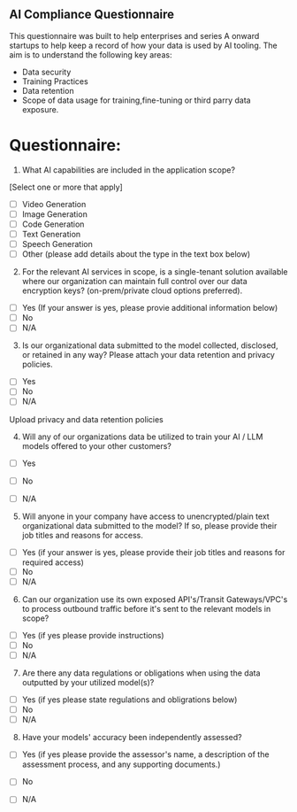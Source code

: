 ## AI Compliance Questionnaire
This questionnaire was built to help enterprises and series A onward startups to help keep a record of how your data is used by AI tooling. The aim is to understand the following key areas:
- Data security
- Training Practices
- Data retention
- Scope of data usage for training,fine-tuning or third parry data exposure.

# Questionnaire: 

1. What AI capabilities are included in the application scope?

[Select one or more that apply] 
- [ ] Video Generation
- [ ] Image Generation
- [ ] Code Generation
- [ ] Text Generation
- [ ] Speech Generation
- [ ] Other (please add details about the type in the text box below)

2. For the relevant AI services in scope, is a single-tenant solution available where our organization can maintain full control over our data encryption keys? (on-prem/private cloud options preferred). 

- [ ] Yes (If your answer is yes, please provie additional information below)
- [ ] No
- [ ] N/A

3. Is our organizational data submitted to the model collected, disclosed, or retained in any way? Please attach your data retention and privacy policies. 

- [ ] Yes 
- [ ] No
- [ ] N/A

Upload privacy and data retention policies

4. Will any of our organizations data be utilized to train your AI / LLM models offered to your other customers?

- [ ] Yes 
- [ ] No
- [ ] N/A


5. Will anyone in your company have access to unencrypted/plain text organizational data submitted to the model? If so, please provide their job titles and reasons for access.

- [ ] Yes (if your answer is yes, please provide their job titles and reasons for required access) 
- [ ] No
- [ ] N/A

6. Can our organization use its own exposed API's/Transit Gateways/VPC's to process outbound traffic before it's sent to the relevant models in scope?

- [ ] Yes (if yes please provide instructions) 
- [ ] No
- [ ] N/A

7. Are there any data regulations or obligations when using the data outputted by your utilized model(s)?

- [ ] Yes (if yes please state regulations and obligrations below) 
- [ ] No
- [ ] N/A

8. Have your models' accuracy been independently assessed? 

- [ ] Yes (if yes please provide the assessor's name, a description of the assessment process, and any supporting documents.) 
- [ ] No
- [ ] N/A



